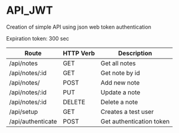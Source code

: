 # API_JWT
Creation of simple API using json web token authentication

Expiration token: 300 sec

| Route             | HTTP Verb | Description              |
|-------------------|---------|--------------------------|
| /api/notes        | GET     | Get all notes            |
| /api/notes/:id    | GET     | Get note by id           |
| /api/notes/       | POST    | Add new note             |
| /api/notes/:id    | PUT     | Update a note            |
| /api/notes/:id    | DELETE  | Delete a note            |
| /api/setup        | GET     | Creates a test user      |
| /api/authenticate | POST    | Get authentication token |
